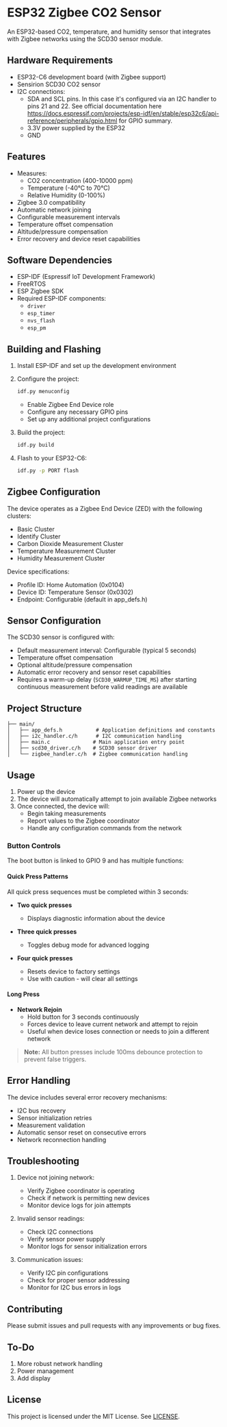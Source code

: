 # ESP32 Zigbee CO2 Sensor

An ESP32-based CO2, temperature, and humidity sensor that integrates with Zigbee networks using the SCD30 sensor module.

## Hardware Requirements

- ESP32-C6 development board (with Zigbee support)
- Sensirion SCD30 CO2 sensor
- I2C connections:
  - SDA and SCL pins. In this case it's configured via an I2C handler to pins 21 and 22. See official documentation here https://docs.espressif.com/projects/esp-idf/en/stable/esp32c6/api-reference/peripherals/gpio.html for GPIO summary. 
  - 3.3V power supplied by the ESP32
  - GND 

## Features

- Measures:
  - CO2 concentration (400-10000 ppm)
  - Temperature (-40°C to 70°C)
  - Relative Humidity (0-100%)
- Zigbee 3.0 compatibility
- Automatic network joining
- Configurable measurement intervals
- Temperature offset compensation
- Altitude/pressure compensation
- Error recovery and device reset capabilities

## Software Dependencies

- ESP-IDF (Espressif IoT Development Framework)
- FreeRTOS
- ESP Zigbee SDK
- Required ESP-IDF components:
  - `driver`
  - `esp_timer`
  - `nvs_flash`
  - `esp_pm`

## Building and Flashing

1. Install ESP-IDF and set up the development environment
2. Configure the project:
   ```bash
   idf.py menuconfig
   ```
   - Enable Zigbee End Device role
   - Configure any necessary GPIO pins
   - Set up any additional project configurations

3. Build the project:
   ```bash
   idf.py build
   ```

4. Flash to your ESP32-C6:
   ```bash
   idf.py -p PORT flash
   ```

## Zigbee Configuration

The device operates as a Zigbee End Device (ZED) with the following clusters:
- Basic Cluster
- Identify Cluster
- Carbon Dioxide Measurement Cluster
- Temperature Measurement Cluster
- Humidity Measurement Cluster

Device specifications:
- Profile ID: Home Automation (0x0104)
- Device ID: Temperature Sensor (0x0302)
- Endpoint: Configurable (default in app_defs.h)

## Sensor Configuration

The SCD30 sensor is configured with:
- Default measurement interval: Configurable (typical 5 seconds)
- Temperature offset compensation
- Optional altitude/pressure compensation
- Automatic error recovery and sensor reset capabilities
- Requires a warm-up delay (`SCD30_WARMUP_TIME_MS`) after starting continuous
  measurement before valid readings are available

## Project Structure

```
├── main/
│   ├── app_defs.h           # Application definitions and constants
│   ├── i2c_handler.c/h      # I2C communication handling
│   ├── main.c              # Main application entry point
│   ├── scd30_driver.c/h    # SCD30 sensor driver
│   └── zigbee_handler.c/h  # Zigbee communication handling
```

## Usage

1. Power up the device
2. The device will automatically attempt to join available Zigbee networks
3. Once connected, the device will:
   - Begin taking measurements
   - Report values to the Zigbee coordinator
   - Handle any configuration commands from the network
### Button Controls

The boot button is linked to GPIO 9 and has multiple functions:

#### Quick Press Patterns
All quick press sequences must be completed within 3 seconds:

* **Two quick presses**
  * Displays diagnostic information about the device

* **Three quick presses**
  * Toggles debug mode for advanced logging

* **Four quick presses**
  * Resets device to factory settings
  * Use with caution - will clear all settings

#### Long Press
* **Network Rejoin**
  * Hold button for 3 seconds continuously
  * Forces device to leave current network and attempt to rejoin
  * Useful when device loses connection or needs to join a different network

> **Note:** All button presses include 100ms debounce protection to prevent false triggers.


## Error Handling

The device includes several error recovery mechanisms:
- I2C bus recovery
- Sensor initialization retries
- Measurement validation
- Automatic sensor reset on consecutive errors
- Network reconnection handling

## Troubleshooting

1. Device not joining network:
   - Verify Zigbee coordinator is operating
   - Check if network is permitting new devices
   - Monitor device logs for join attempts

2. Invalid sensor readings:
   - Check I2C connections
   - Verify sensor power supply
   - Monitor logs for sensor initialization errors

3. Communication issues:
   - Verify I2C pin configurations
   - Check for proper sensor addressing
   - Monitor for I2C bus errors in logs

## Contributing

Please submit issues and pull requests with any improvements or bug fixes.

## To-Do

1. More robust network handling
2. Power management
3. Add display

## License
This project is licensed under the MIT License. See [LICENSE](LICENSE).
